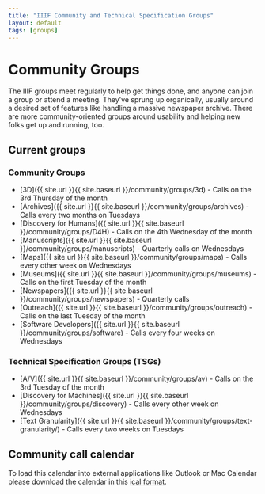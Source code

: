 ```yaml
---
title: "IIIF Community and Technical Specification Groups"
layout: default
tags: [groups]
---
```


# Community Groups

The IIIF groups meet regularly to help get things done, and anyone can join a group or attend a meeting. They’ve sprung up organically, usually around a desired set of features like handling a massive newspaper archive. There are more community-oriented groups around usability and helping new folks get up and running, too.

## Current groups

### Community Groups
  *   [3D]({{ site.url }}{{ site.baseurl }}/community/groups/3d) - Calls on the 3rd Thursday of the month
  *   [Archives]({{ site.url }}{{ site.baseurl }}/community/groups/archives) - Calls every two months on Tuesdays
  *   [Discovery for Humans]({{ site.url }}{{ site.baseurl }}/community/groups/D4H) - Calls on the 4th Wednesday of the month
  *   [Manuscripts]({{ site.url }}{{ site.baseurl }}/community/groups/manuscripts) - Quarterly calls on Wednesdays
  *   [Maps]({{ site.url }}{{ site.baseurl }}/community/groups/maps) - Calls every other week on Wednesdays
  *   [Museums]({{ site.url }}{{ site.baseurl }}/community/groups/museums) - Calls on the first Tuesday of the month
  *   [Newspapers]({{ site.url }}{{ site.baseurl }}/community/groups/newspapers) - Quarterly calls
  *   [Outreach]({{ site.url }}{{ site.baseurl }}/community/groups/outreach) - Calls on the last Tuesday of the month
  *   [Software Developers]({{ site.url }}{{ site.baseurl }}/community/groups/software) - Calls every four weeks on Wednesdays

### Technical Specification Groups (TSGs)
  *   [A/V]({{ site.url }}{{ site.baseurl }}/community/groups/av) - Calls on the 3rd Tuesday of the month
  *   [Discovery for Machines]({{ site.url }}{{ site.baseurl }}/community/groups/discovery) - Calls every other week on Wednesdays
  *   [Text Granularity]({{ site.url }}{{ site.baseurl }}/community/groups/text-granularity/) - Calls every two weeks on Tuesdays

<h2><a name="calendar"></a>Community call calendar</h2>

To load this calendar into external applications like Outlook or Mac Calendar please download the calendar in this [ical format](https://calendar.google.com/calendar/ical/1hnm5h86n94ore0vnoo188ter8%40group.calendar.google.com/public/basic.ics).

<script src="//cdnjs.cloudflare.com/ajax/libs/jstimezonedetect/1.0.4/jstz.min.js"></script>
<script src="{{ site.url }}{{ site.baseurl }}/js/calendar_integration.js"></script>
<div id="calendar"></div>
<script>
    insertGoogleCalendar('calendar','showPrint=0&amp;height=600&amp;wkst=1');
</script>
<!--<iframe src="https://calendar.google.com/calendar/embed?title=IIIF%20Community%20Calendar%20%28Eastern%20Time%29&amp;showPrint=0&amp;height=600&amp;wkst=1&amp;bgcolor=%23ffffff&amp;src=1hnm5h86n94ore0vnoo188ter8%40group.calendar.google.com&amp;color=%23865A5A&amp;ctz=America%2FNew_York" style="border-width:0; overflow:hidden; border: none;" width="100%" height="600"></iframe>-->
